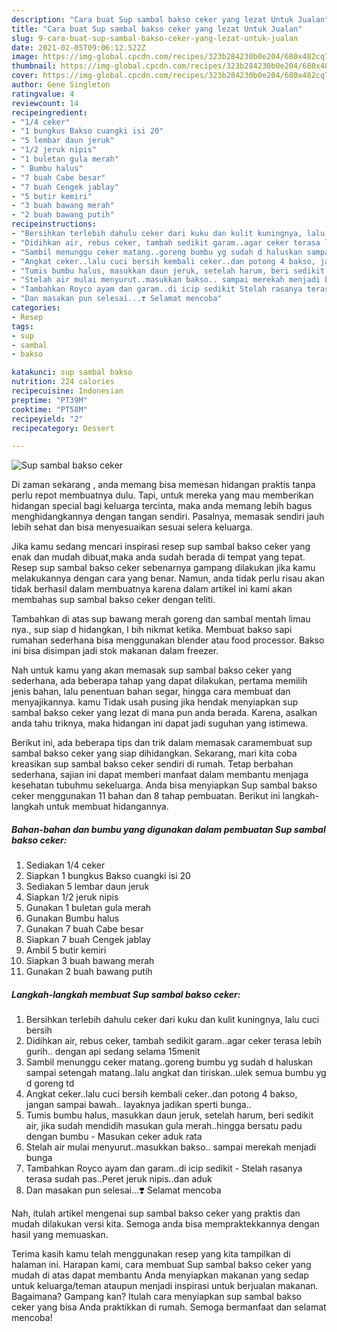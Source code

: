 ```yaml
---
description: "Cara buat Sup sambal bakso ceker yang lezat Untuk Jualan"
title: "Cara buat Sup sambal bakso ceker yang lezat Untuk Jualan"
slug: 9-cara-buat-sup-sambal-bakso-ceker-yang-lezat-untuk-jualan
date: 2021-02-05T09:06:12.522Z
image: https://img-global.cpcdn.com/recipes/323b284230b0e204/680x482cq70/sup-sambal-bakso-ceker-foto-resep-utama.jpg
thumbnail: https://img-global.cpcdn.com/recipes/323b284230b0e204/680x482cq70/sup-sambal-bakso-ceker-foto-resep-utama.jpg
cover: https://img-global.cpcdn.com/recipes/323b284230b0e204/680x482cq70/sup-sambal-bakso-ceker-foto-resep-utama.jpg
author: Gene Singleton
ratingvalue: 4
reviewcount: 14
recipeingredient:
- "1/4 ceker"
- "1 bungkus Bakso cuangki isi 20"
- "5 lembar daun jeruk"
- "1/2 jeruk nipis"
- "1 buletan gula merah"
- " Bumbu halus"
- "7 buah Cabe besar"
- "7 buah Cengek jablay"
- "5 butir kemiri"
- "3 buah bawang merah"
- "2 buah bawang putih"
recipeinstructions:
- "Bersihkan terlebih dahulu ceker dari kuku dan kulit kuningnya, lalu cuci bersih"
- "Didihkan air, rebus ceker, tambah sedikit garam..agar ceker terasa lebih gurih.. dengan api sedang selama 15menit"
- "Sambil menunggu ceker matang..goreng bumbu yg sudah d haluskan sampai setengah matang..lalu angkat dan tiriskan..ulek semua bumbu yg d goreng td"
- "Angkat ceker..lalu cuci bersih kembali ceker..dan potong 4 bakso, jangan sampai bawah.. layaknya jadikan sperti bunga.."
- "Tumis bumbu halus, masukkan daun jeruk, setelah harum, beri sedikit air, jika sudah mendidih masukan gula merah..hingga bersatu padu dengan bumbu Masukan ceker aduk rata"
- "Stelah air mulai menyurut..masukkan bakso.. sampai merekah menjadi bunga"
- "Tambahkan Royco ayam dan garam..di icip sedikit Stelah rasanya terasa sudah pas..Peret jeruk nipis..dan aduk"
- "Dan masakan pun selesai...❣️ Selamat mencoba"
categories:
- Resep
tags:
- sup
- sambal
- bakso

katakunci: sup sambal bakso 
nutrition: 224 calories
recipecuisine: Indonesian
preptime: "PT39M"
cooktime: "PT58M"
recipeyield: "2"
recipecategory: Dessert

---
```



![Sup sambal bakso ceker](https://img-global.cpcdn.com/recipes/323b284230b0e204/680x482cq70/sup-sambal-bakso-ceker-foto-resep-utama.jpg)

Di zaman  sekarang , anda memang bisa memesan hidangan praktis tanpa perlu repot membuatnya dulu. Tapi, untuk mereka yang mau memberikan hidangan special bagi keluarga tercinta, maka anda memang lebih bagus menghidangkannya dengan tangan sendiri. Pasalnya, memasak sendiri jauh lebih sehat dan bisa menyesuaikan sesuai selera keluarga.

Jika kamu sedang mencari inspirasi resep sup sambal bakso ceker yang enak dan mudah dibuat,maka anda sudah berada di tempat yang tepat. Resep sup sambal bakso ceker  sebenarnya gampang dilakukan jika kamu melakukannya dengan cara yang benar. Namun, anda tidak perlu risau akan tidak berhasil dalam membuatnya 
karena dalam artikel ini kami akan membahas sup sambal bakso ceker dengan teliti.  

Tambahkan di atas sup bawang merah goreng dan sambal mentah limau nya., sup siap d hidangkan, l bih nikmat ketika. Membuat bakso sapi rumahan sederhana bisa menggunakan blender atau food processor. Bakso ini bisa disimpan jadi stok makanan dalam freezer.

Nah untuk kamu yang akan memasak sup sambal bakso ceker yang sederhana, ada beberapa tahap yang dapat dilakukan, pertama memilih jenis bahan, lalu penentuan bahan segar, hingga cara membuat dan menyajikannya. kamu Tidak usah pusing jika hendak menyiapkan sup sambal bakso ceker yang lezat di mana pun anda berada. Karena, asalkan anda  tahu triknya, maka hidangan ini dapat jadi suguhan yang istimewa.

Berikut ini, ada beberapa tips dan trik dalam memasak caramembuat sup sambal bakso ceker yang siap dihidangkan. Sekarang, mari kita coba kreasikan sup sambal bakso ceker sendiri di rumah. Tetap berbahan sederhana, sajian ini dapat memberi manfaat dalam membantu menjaga kesehatan tubuhmu sekeluarga. Anda bisa menyiapkan Sup sambal bakso ceker menggunakan 11 bahan dan 8 tahap pembuatan. Berikut ini langkah-langkah untuk membuat hidangannya.

<!--inarticleads1-->

##### Bahan-bahan dan bumbu yang digunakan dalam pembuatan Sup sambal bakso ceker:

1. Sediakan 1/4 ceker
1. Siapkan 1 bungkus Bakso cuangki isi 20
1. Sediakan 5 lembar daun jeruk
1. Siapkan 1/2 jeruk nipis
1. Gunakan 1 buletan gula merah
1. Gunakan  Bumbu halus
1. Gunakan 7 buah Cabe besar
1. Siapkan 7 buah Cengek jablay
1. Ambil 5 butir kemiri
1. Siapkan 3 buah bawang merah
1. Gunakan 2 buah bawang putih




<!--inarticleads2-->

##### Langkah-langkah membuat Sup sambal bakso ceker:

1. Bersihkan terlebih dahulu ceker dari kuku dan kulit kuningnya, lalu cuci bersih
1. Didihkan air, rebus ceker, tambah sedikit garam..agar ceker terasa lebih gurih.. dengan api sedang selama 15menit
1. Sambil menunggu ceker matang..goreng bumbu yg sudah d haluskan sampai setengah matang..lalu angkat dan tiriskan..ulek semua bumbu yg d goreng td
1. Angkat ceker..lalu cuci bersih kembali ceker..dan potong 4 bakso, jangan sampai bawah.. layaknya jadikan sperti bunga..
1. Tumis bumbu halus, masukkan daun jeruk, setelah harum, beri sedikit air, jika sudah mendidih masukan gula merah..hingga bersatu padu dengan bumbu - Masukan ceker aduk rata
1. Stelah air mulai menyurut..masukkan bakso.. sampai merekah menjadi bunga
1. Tambahkan Royco ayam dan garam..di icip sedikit - Stelah rasanya terasa sudah pas..Peret jeruk nipis..dan aduk
1. Dan masakan pun selesai...❣️ Selamat mencoba




Nah, itulah artikel mengenai  sup sambal bakso ceker  yang praktis dan mudah dilakukan versi kita. Semoga anda bisa mempraktekkannya dengan hasil yang memuaskan. 

Terima kasih kamu telah menggunakan resep yang kita tampilkan di halaman ini. Harapan kami, cara membuat  Sup sambal bakso ceker yang mudah di atas dapat membantu Anda menyiapkan makanan yang sedap untuk keluarga/teman ataupun menjadi inspirasi untuk berjualan makanan. Bagaimana? Gampang kan? Itulah cara menyiapkan sup sambal bakso ceker yang bisa Anda praktikkan di rumah. Semoga bermanfaat dan selamat mencoba!


